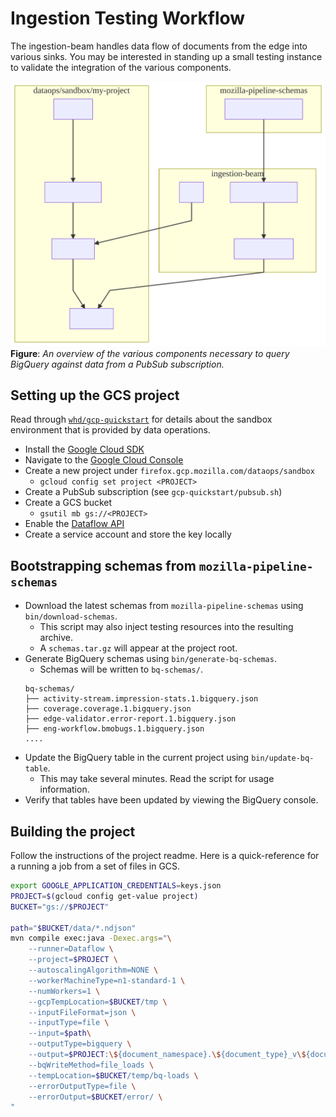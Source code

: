 # Ingestion Testing Workflow

The ingestion-beam handles data flow of documents from the edge into various
sinks. You may be interested in standing up a small testing instance to validate
the integration of the various components.

![diagrams/workflow.mmd](../diagrams/workflow.svg)
__Figure__: _An overview of the various components necessary to query BigQuery
against data from a PubSub subscription._

## Setting up the GCS project

Read through [`whd/gcp-quickstart`](https://github.com/whd/gcp-quickstart) for details
about the sandbox environment that is provided by data operations.

* Install the [Google Cloud SDK](https://cloud.google.com/sdk/)
* Navigate to the [Google Cloud Console](https://cloud.google.com/sdk/)
* Create a new project under `firefox.gcp.mozilla.com/dataops/sandbox`
    - `gcloud config set project <PROJECT>`
* Create a PubSub subscription (see `gcp-quickstart/pubsub.sh`)
* Create a GCS bucket
    - `gsutil mb gs://<PROJECT>`
* Enable the [Dataflow API](https://console.cloud.google.com/marketplace/details/google/dataflow.googleapis.com)
* Create a service account and store the key locally


## Bootstrapping schemas from `mozilla-pipeline-schemas`

* Download the latest schemas from `mozilla-pipeline-schemas` using `bin/download-schemas`.
    - This script may also inject testing resources into the resulting archive.
    - A `schemas.tar.gz` will appear at the project root.
* Generate BigQuery schemas using `bin/generate-bq-schemas`.
    - Schemas will be written to `bq-schemas/`.
    ```
    bq-schemas/
    ├── activity-stream.impression-stats.1.bigquery.json
    ├── coverage.coverage.1.bigquery.json
    ├── edge-validator.error-report.1.bigquery.json
    ├── eng-workflow.bmobugs.1.bigquery.json
    ....
    ```
* Update the BigQuery table in the current project using `bin/update-bq-table`.
    - This may take several minutes. Read the script for usage information.
* Verify that tables have been updated by viewing the BigQuery console.


## Building the project

Follow the instructions of the project readme. Here is a quick-reference for a running a job from a set of files in GCS.

```bash
export GOOGLE_APPLICATION_CREDENTIALS=keys.json
PROJECT=$(gcloud config get-value project)
BUCKET="gs://$PROJECT"

path="$BUCKET/data/*.ndjson"
mvn compile exec:java -Dexec.args="\
    --runner=Dataflow \
    --project=$PROJECT \
    --autoscalingAlgorithm=NONE \
    --workerMachineType=n1-standard-1 \
    --numWorkers=1 \
    --gcpTempLocation=$BUCKET/tmp \
    --inputFileFormat=json \
    --inputType=file \
    --input=$path\
    --outputType=bigquery \
    --output=$PROJECT:\${document_namespace}.\${document_type}_v\${document_version} \
    --bqWriteMethod=file_loads \
    --tempLocation=$BUCKET/temp/bq-loads \
    --errorOutputType=file \
    --errorOutput=$BUCKET/error/ \
"
```
